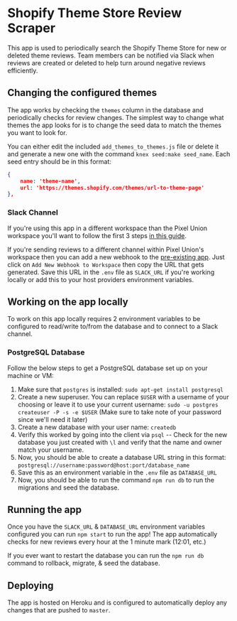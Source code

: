 # Shopify Theme Store Review Scraper

This app is used to periodically search the Shopify Theme Store for new or deleted theme reviews. Team members can be notified via Slack when reviews are created or deleted to help turn around negative reviews efficiently.

## Changing the configured themes

The app works by checking the `themes` column in the database and periodically checks for review changes. The simplest way to change what themes the app looks for is to change the seed data to match the themes you want to look for.

You can either edit the included `add_themes_to_themes.js` file or delete it and generate a new one with the command `knex seed:make seed_name`. Each seed entry should be in this format:

```json
{
    name: 'theme-name',
    url: 'https://themes.shopify.com/themes/url-to-theme-page'
},
```

### Slack Channel

If you're using this app in a different workspace than the Pixel Union workspace you'll want to follow the first 3 steps [in this guide](https://api.slack.com/messaging/webhooks).

If you're sending reviews to a different channel within Pixel Union's workspace then you can add a new webhook to the [pre-existing app](https://api.slack.com/apps/A013NRAFF8D/incoming-webhooks?). Just click on `Add New Webhook to Workspace` then copy the URL that gets generated. Save this URL in the `.env` file as `SLACK_URL` if you're working locally or add this to your host providers environment variables.


## Working on the app locally

To work on this app locally requires 2 environment variables to be configured to read/write to/from the database and to connect to a Slack channel.

### PostgreSQL Database

Follow the below steps to get a PostgreSQL database set up on your machine or VM:

1. Make sure that `postgres` is installed: `sudo apt-get install postgresql`
2. Create a new superuser. You can replace `$USER` with a username of your choosing or leave it to use your current username: `sudo -u postgres createuser -P -s -e $USER` (Make sure to take note of your password since we'll need it later)
3. Create a new database with your user name: `createdb`
4. Verify this worked by going into the client via `psql` -- Check for the new database you just created with `\l` and verify that the name and owner match your username.
5. Now, you should be able to create a database URL string in this format: `postgresql://username:password@host:port/database_name`
6. Save this as an environment variable in the `.env` file as `DATABASE_URL`
7. Now, you should be able to run the command `npm run db` to run the migrations and seed the database.

## Running the app

Once you have the `SLACK_URL` & `DATABASE_URL` environment variables configured you can run `npm start` to run the app! The app automatically checks for new reviews every hour at the 1 minute mark (12:01, etc.)

If you ever want to restart the database you can run the `npm run db` command to rollback, migrate, & seed the database.

## Deploying

The app is hosted on Heroku and is configured to automatically deploy any changes that are pushed to `master`.
